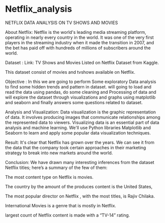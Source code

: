 # Netflix_analysis

NETFLIX DATA ANALYSIS ON TV SHOWS AND MOVIES


About Netflix:
Netflix is the world's leading media streaming platform, operating in nearly every country in the world. It was one of the very first players in the streaming industry when it made the transition in 2007, and the bet has paid off with hundreds of millions of subscribers around the world.



Dataset :
Link: TV Shows and Movies Listed on Netflix Dataset from Kaggle.

This dataset consist of movies and tvshows available on Netflix.



Objective :
In this we are going to perform Some exploratory Data analysis to find some hidden trends and pattern in dataset. will going to load and read the data using pandas, do some cleaning and Processing of data and will explore the dataset through visualizations and graphs using matplotlib and seaborn and finally answers some questions related to dataset.




Analysis and Visualization: 
Data visualization is the graphic representation of data. It involves producing images that communicate relationships among the represented data to viewers. Visualizing data is an essential part of data analysis and machine learning. We'll use Python libraries Matplotlib and Seaborn to learn and apply some popular data visualization techniques.


Result: 
It's clear that Netflix has grown over the years. We can see it from the data that the company took certain approaches in their marketing strategy to break into new markets around the world.

Conclusion: 
We have drawn many interesting inferences from the dataset Netflix titles; here’s a summary of the few of them:

The most content type on Netflix is movies.

The country by the amount of the produces content is the United States,

The most popular director on Netflix , with the most titles, is Rajiv Chilaka.

International Movies is a genre that is mostly in Netflix.

largest count of Netflix content is made with a “TV-14” rating.
